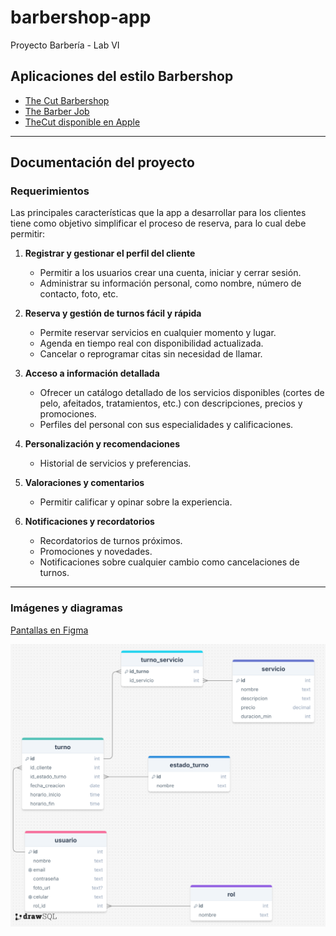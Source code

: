 # barbershop-app
Proyecto Barbería - Lab VI

## Aplicaciones del estilo Barbershop
- [The Cut Barbershop](https://play.google.com/store/apps/details?id=mobi.barberly.thecut&hl=es_AR)
- [The Barber Job](https://play.google.com/store/search?q=the%20barber%20job&c=apps&hl=es_AR)
- [TheCut disponible en Apple](https://apps.apple.com/us/app/thecut-barbershop-booking/id1101408626?mt=8)

---

## Documentación del proyecto

### Requerimientos

Las principales características que la app a desarrollar para los clientes tiene como objetivo simplificar el proceso de reserva, para lo cual debe permitir:

1. **Registrar y gestionar el perfil del cliente**  
   - Permitir a los usuarios crear una cuenta, iniciar y cerrar sesión.  
   - Administrar su información personal, como nombre, número de contacto, foto, etc.

2. **Reserva y gestión de turnos fácil y rápida**  
   - Permite reservar servicios en cualquier momento y lugar.  
   - Agenda en tiempo real con disponibilidad actualizada.  
   - Cancelar o reprogramar citas sin necesidad de llamar.

3. **Acceso a información detallada**  
   - Ofrecer un catálogo detallado de los servicios disponibles (cortes de pelo, afeitados, tratamientos, etc.) con descripciones, precios y promociones.  
   - Perfiles del personal con sus especialidades y calificaciones.

4. **Personalización y recomendaciones**  
   - Historial de servicios y preferencias.

5. **Valoraciones y comentarios**  
   - Permitir calificar y opinar sobre la experiencia.

6. **Notificaciones y recordatorios**  
   - Recordatorios de turnos próximos.  
   - Promociones y novedades.  
   - Notificaciones sobre cualquier cambio como cancelaciones de turnos.

---

### Imágenes y diagramas

[Pantallas en Figma](https://www.figma.com/design/nwosqibEOHiJJpqCR6x7AZ/LAB-VI---App-Barberia?node-id=0-1&t=fu5XXFOQfMwzQskw-1)

![Diagrama de la base de datos](capturas/drawSQL-app-barberia.png)
